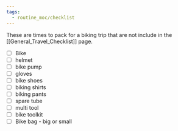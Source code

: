 ```yaml
---
tags:
  - routine_moc/checklist
---
```



These are times to pack for a biking trip that are not include in the [[General_Travel_Checklist]] page.

- [ ] Bike
- [ ] helmet
- [ ] bike pump
- [ ] gloves
- [ ] bike shoes
- [ ] biking shirts
- [ ] biking pants
- [ ] spare tube
- [ ] multi tool
- [ ] bike toolkit
- [ ] Bike bag - big or small